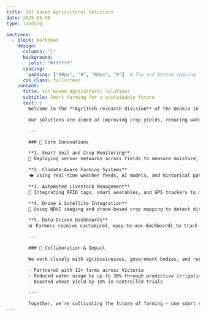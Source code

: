```yaml
---
title: IoT-based Agricultural Solutions
date: 2025-05-08
type: landing

sections:
  - block: markdown
    design:
      columns: "1"
      background: 
        color: "#ffffff"
      spacing:
        padding: ["60px", "0", "60px", "0"]  # Top and bottom spacing from navbar and footer
      css_class: fullscreen
    content:
      title: IoT-based Agricultural Solutions
      subtitle: Smart farming for a sustainable future
      text: |
        Welcome to the **AgriTech research division** of the Deakin IoT Lab, where innovation meets agriculture. We integrate cutting-edge IoT technologies with data science and AI to transform farming into a smart, sustainable, and efficient practice.

        Our solutions are aimed at improving crop yields, reducing water and resource wastage, and enabling farmers to make better real-time decisions through data.

        ---

        ### 🌱 Core Innovations

        **1. Smart Soil and Crop Monitoring**  
        🌾 Deploying sensor networks across fields to measure moisture, nutrients, and pH levels, enabling precise irrigation and fertilizer delivery.

        **2. Climate-Aware Farming Systems**  
        🌤 Using real-time weather feeds, AI models, and historical patterns to provide proactive climate adaptation guidance for farms.

        **3. Automated Livestock Management**  
        🐄 Integrating RFID tags, smart wearables, and GPS trackers to monitor herd health, reduce losses, and boost productivity.

        **4. Drone & Satellite Integration**  
        🚁 Using NDVI imaging and drone-based crop mapping to detect diseases early, assess yield potential, and plan harvests.

        **5. Data-Driven Dashboards**  
        📊 Farmers receive customized, easy-to-use dashboards to track farm health, receive alerts, and make data-backed decisions.

        ---

        ### 🤝 Collaboration & Impact

        We work closely with agribusinesses, government bodies, and rural communities to ensure our solutions are field-tested and ready for large-scale deployment.

        - Partnered with 12+ farms across Victoria
        - Reduced water usage by up to 30% through predictive irrigation
        - Boosted wheat yield by 18% in controlled trials

        ---

        Together, we’re cultivating the future of farming — one smart solution at a time.
---
```

